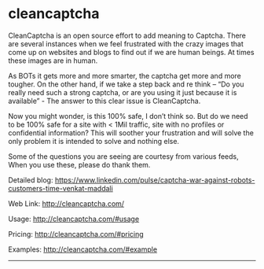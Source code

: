 # cleancaptcha

CleanCaptcha is an open source effort to add meaning to Captcha.
There are several instances when we feel frustrated with the crazy images that come up on websites and blogs to find out if we are human beings. At times these images are in human.

As BOTs it gets more and more smarter, the captcha get more and more tougher.
On the other hand, if we take a step back and re think – “Do you really need such a strong captcha, or are you using it just because it is available”  - The answer to this clear issue is CleanCaptcha.

Now you might wonder, is this 100% safe, I don’t think so. But do we need to be 100% safe for a site with < 1Mil traffic, site with no profiles or confidential information? This will soother your frustration and will solve the only problem it is intended to solve and nothing else.

Some of the  questions you are seeing are courtesy from various feeds, When you use these, please do thank them.

Detailed blog: https://www.linkedin.com/pulse/captcha-war-against-robots-customers-time-venkat-maddali

Web Link: http://cleancaptcha.com/

Usage: http://cleancaptcha.com/#usage

Pricing: http://cleancaptcha.com/#pricing

Examples: http://cleancaptcha.com/#example

-------------------------------------------------------------------------------------------------------------------------------

